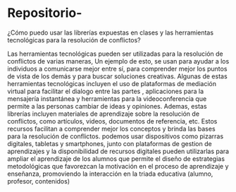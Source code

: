 # Repositorio-
¿Cómo puedo usar las librerías expuestas en clases y las herramientas tecnológicas para la resolución de conflictos?

Las herramientas tecnológicas pueden ser utilizadas para la resolución de conflictos de varias maneras, Un ejemplo de esto, se usan para ayudar a los individuos a comunicarse mejor entre sí, para comprender mejor los puntos de vista de los demás y para buscar soluciones creativas. Algunas de estas herramientas tecnológicas incluyen el uso de plataformas de mediación virtual para facilitar el dialogo entre las partes , aplicaciones para la mensajería instantánea y herramientas para la videoconferencia que permite a las personas cambiar de ideas y opiniones. Ademas, estas librerías incluyen materiales de aprendizaje sobre la resolución de conflictos, como artículos, videos, documentos de referencia, etc. Estos recursos facilitan a comprender mejor los conceptos y brinda las bases para la resolución de conflictos.
podemos usar dispositivos como pizarras digitales, tabletas y smartphones, junto con plataformas de gestion de aprendizajes y la disponibilidad de recursos digitales pueden utilizarlas para ampliar el aprendizaje de los alumnos que permite el diseño de estrategias metodológicas que favorezcan la motivación en el proceso de aprendizaje y enseñanza, promoviendo la interacción en la triada educativa (alumno, profesor, contenidos)
